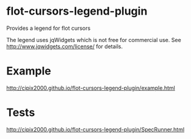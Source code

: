 # flot-cursors-legend-plugin

Provides a legend for flot cursors

The legend uses jqWidgets which is not free for commercial use. See <http://www.jqwidgets.com/license/> for details.

Example
=======

http://cipix2000.github.io/flot-cursors-legend-plugin/example.html

Tests
=====
http://cipix2000.github.io/flot-cursors-legend-plugin/SpecRunner.html
